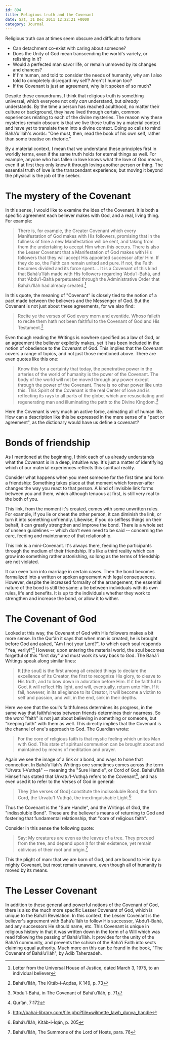 ```yaml
---
id: 894
title: Religious truth and the Covenant
date: Sat, 31 Dec 2011 12:22:21 +0000
category: Journal
---
```


Religious truth can at times seem obscure and difficult to fathom:

 - Can detachment co-exist with caring about someone?
 - Does the Unity of God mean transcending the world's variety, or relishing in it?
 - Would a perfected man savor life, or remain unmoved by its changes and chances?
 - If I'm human, and told to consider the needs of humanity, why am I also told to completely disregard my self?  Aren't I human too?
 - If the Covenant is just an agreement, why is it spoken of so much?

Despite these conundrums, I think that religious truth is something universal, which everyone not only *can* understand, but *already* understands.  By the time a person has reached adulthood, no matter their culture or background, they have lived through certain, common experiences relating to each of the divine mysteries.  The reason why these mysteries remain obscure is that we live those truths by a material context and have yet to translate them into a divine context.  Doing so calls to mind Bahá’u’lláh's words: "One must, then, read the book of his own self, rather than some treatise on rhetoric."

By a material context, I mean that we understand these principles first in worldly terms, even if the same truth holds for eternal things as well.  For example, anyone who has fallen in love knows what the love of God means, even if at first they only know it through loving another person or thing.  The essential truth of love is the transcendant experience; but moving it beyond the physical is the job of the seeker.

<!--more-->
# The mystery of the Covenant

In this sense, I would like to examine the idea of the Covenant.  It is both a specific agreement each believer makes with God, and a real, living thing.  For example:

> There is, for example, the Greater Covenant which every Manifestation of God makes with His followers, promising that in the fullness of time a new Manifestation will be sent, and taking from them the undertaking to accept Him when this occurs.  There is also the Lesser Covenant that a Manifestation of God makes with His followers that they will accept His appointed successor after Him. If they do so, the Faith can remain united and pure.  If not, the Faith becomes divided and its force spent....  It is a Covenant of this kind that Bahá’u’lláh made with His followers regarding ‘Abdu’l-Bahá, and that ‘Abdu’l-Bahá perpetuated through the Administrative Order that Bahá’u’lláh had already created.[^1]

In this quote, the meaning of "Covenant" is closely tied to the notion of a pact made between the believers and the Messenger of God.  But the Covenant is not just about these agreements, for we also find:

> Recite ye the verses of God every morn and eventide.  Whoso faileth to recite them hath not been faithful to the Covenant of God and His Testament.[^2]

Even though reading the Writings is nowhere specified as a law of God, or an agreement the believer explicitly makes, yet it has been included in the notion of obedience to the Covenant of God.  This implies that the Covenant covers a range of topics, and not just those mentioned above.  There are even quotes like this one:

> Know this for a certainty that today, the penetrative power in the arteries of the world of humanity is the power of the Covenant.  The body of the world will not be moved through any power except through the power of the Covenant.  There is no other power like unto this.  This Spirit of the Covenant is the real Center of love and is reflecting its rays to all parts of the globe, which are resuscitating and regenerating
man and illuminating the path to the Divine Kingdom.[^3]

Here the Covenant is very much an active force, animating all of human life.  How can a description like this be expressed in the mere sense of a "pact or agreement", as the dictionary would have us define a covenant?

# Bonds of friendship

As I mentioned at the beginning, I think each of us already understands what the Covenant is in a deep, intuitive way.  It's just a matter of identifying which of our material experiences reflects this spiritual reality.

Consider what happens when you meet someone for the first time and form a friendship:  Something takes place at that moment which forever-after changes the way you react to that person.  A kind of invisible link forms between you and them, which although tenuous at first, is still very real to the both of you.

This link, from the moment it's created, comes with some unwritten rules.  For example, if you lie or cheat the other person, it can diminish the link, or turn it into something unfriendly.  Likewise, if you do selfless things on their behalf, it can greatly strengthen and improve the bond.  There is a whole set of unseen guidelines -- which don't even need to be said -- concerning the care, feeding and maintenance of that relationship.

This link is a mini-Covenant.  It's always there, feeding the participants through the medium of their friendship.  It's like a third reality which can grow into something rather astonishing, so long as the terms of friendship are not violated.

It can even turn into marriage in certain cases.  Then the bond becomes formalized into a written or spoken agreement with legal consequences.  However, despite the increased formality of the arrangement, the essential nature of the bond is still the same: a tie between individuals with its own rules, life and benefits.  It is up to the individuals whether they work to strengthen and increase the bond, or allow it to wither.

# The Covenant of God

Looked at this way, the Covenant of God with His followers makes a bit more sense.  In the Qur’án it says that when man is created, he is brought before God and asked, "Am I not your Lord?", to which each soul responds "Yea, verily!"[^4]  However, upon entering the material world, the soul becomes forgetful of this "first day" and must work its way back to God.  The Bahá’í Writings speak along similar lines:

> It [the soul] is the first among all created things to declare the excellence of its Creator, the first to recognize His glory, to cleave to His truth, and to bow down in adoration before Him.  If it be faithful to God, it will reflect His light, and will, eventually, return unto Him.  If it fail, however, in its allegiance to its Creator, it will become a victim to self and passion, and will, in the end, sink in their depths.

Here we see that the soul's faithfulness determines its progress, in the same way that faithfulness between friends determines their nearness.  So the word "faith" is not just about believing in something or someone, but "keeping faith" with them as well.  This directly implies that the Covenant is the channel of one's approach to God.  The Guardian wrote:

> For the core of religious faith is that mystic feeling which unites Man with God.  This state of spiritual communion can be brought about and maintained by means of meditation and prayer.

Again we see the image of a link or a bond, and ways to hone that connection.  In Bahá’u’lláh's Writings one sometimes comes across the term "Urvatu'l-Vuthqá" -- meaning the "Sure Handle", or Cord of God.  Bahá’u’lláh Himself has stated that Urvatu'l-Vuthqá refers to the Covenant[^5], and has even used it to refer to the Verses of God in general:

> They [the verses of God] constitute the indissoluble Bond, the firm Cord, the Urvatu'l-Vuthqá, the inextinguishable Light.[^6]

Thus the Covenant is the "Sure Handle", and the Writings of God, the "indissoluble Bond".  These are the believer's means of returning to God and fostering that fundamental relationship, that "core of religious faith".

Consider in this sense the following quote:

> Say: My creatures are even as the leaves of a tree.  They proceed from the tree, and depend upon it for their existence, yet remain oblivious of their root and origin.[^7]

This the plight of man: that we are born of God, and are bound to Him by a mighty Covenant, but most remain unaware, even though all of humanity is moved by its means.

# The Lesser Covenant

In addition to these general and powerful notions of the Covenant of God, there is also the much more specific Lesser Covenant of God, which is unique to the Bahá’í Revelation.  In this context, the Lesser Covenant is the believer's agreement with Bahá’u’lláh to follow His successor, ‘Abdu’l-Bahá, and any successors He should name, etc.  This Covenant is unique in religious history in that it was written down in the form of a Will which was read following the passing of Bahá’u’lláh.  It provides for the unity of the Bahá’í community, and prevents the schism of the Bahá’í Faith into sects claiming equal authority.  Much more on this can be found in the book, "The Covenant of Bahá’u’lláh", by Adib Taherzadeh.

[^1]: Letter from the Universal House of Justice, dated March 3, 1975, to an individual believer

[^2]: Bahá’u’lláh, The Kitáb-i-Aqdas, K 149, p. 73

[^3]: ’Abdu’l-Bahá, in The Covenant of Bahá’u’lláh, p. 71

[^4]: Qur’án, 7:172

[^5]: http://bahai-library.com/file.php?file=wilmette_lawh_dunya_handle

[^6]: Bahá’u’lláh, Kitáb-i-Íqán, p. 205

[^7]: Bahá’u’lláh, The Summons of the Lord of Hosts, para. 76
